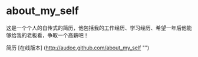 about_my_self
=============

这是一个个人的自传式的简历，他包括我的工作经历、学习经历、希望一年后他能够给我的老板看，争取一个高薪吧！


简历 [在线版本] (http://audoe.github.com/about_my_self "")